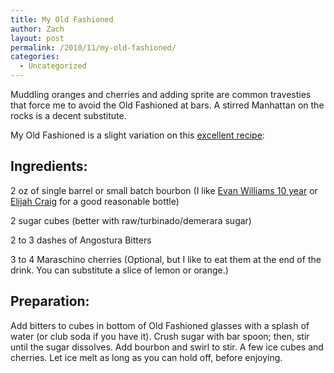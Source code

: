 ```yaml
---
title: My Old Fashioned
author: Zach
layout: post
permalink: /2010/11/my-old-fashioned/
categories:
  - Uncategorized
---
```

Muddling oranges and cherries and adding sprite are common travesties that force me to avoid the Old Fashioned at bars. A stirred Manhattan on the rocks is a decent substitute.

My Old Fashioned is a slight variation on this [excellent recipe][1]:

Ingredients:
----
2 oz of single barrel or small batch bourbon (I like [Evan Williams 10 year][2] or [Elijah Craig][3] for a good reasonable bottle)

2 sugar cubes (better with raw/turbinado/demerara sugar)

2 to 3 dashes of Angostura Bitters

3 to 4 Maraschino cherries (Optional, but I like to eat them at the end of the drink. You can substitute a slice of lemon or orange.)

Preparation:
----
Add bitters to cubes in bottom of Old Fashioned glasses with a splash of water (or club soda if you have it). Crush sugar with bar spoon; then, stir until the sugar dissolves. Add bourbon and swirl to stir. A few ice cubes and cherries. Let ice melt as long as you can hold off, before enjoying.

 [1]: http://americandrink.net/post/1526699073/the-old-fashioned
 [2]: http://www.liquorsnob.com/archives/2006/03/evan_williams_single_barrel_1996_review.php
 [3]: http://www.liquorsnob.com/archives/2006/03/elijah_craig_small_batch_bourb.php